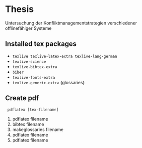 # Thesis
Untersuchung der Konfliktmanagementstrategien verschiedener offlinefähiger Systeme


## Installed tex packages
* `texlive texlive-latex-extra texlive-lang-german`
* `texlive-science`
* `texlive-bibtex-extra`
* `biber`
* `texlive-fonts-extra`
* `texlive-generic-extra` (glossaries)

## Create pdf
` pdflatex [tex-filename]`

1. pdflatex filename
2. bibtex filename
3. makeglossaries filename
4. pdflatex filename
5. pdflatex filename
